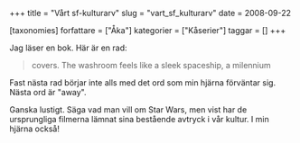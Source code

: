 +++
title = "Vårt sf-kulturarv"
slug = "vart_sf_kulturarv"
date = 2008-09-22

[taxonomies]
forfattare = ["Åka"]
kategorier = ["Kåserier"]
taggar = []
+++

Jag läser en bok. Här är en rad:

<blockquote>covers. The washroom feels like a sleek spaceship, a milennium</blockquote>

Fast nästa rad börjar inte alls med det ord som min hjärna förväntar sig. Nästa ord är "away".

Ganska lustigt. Säga vad man vill om Star Wars, men vist har de ursprungliga filmerna lämnat sina bestående avtryck i vår kultur. I min hjärna också!
